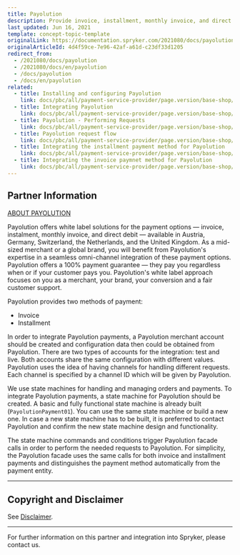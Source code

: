 ```yaml
---
title: Payolution
description: Provide invoice, installment, monthly invoice, and direct debit solutions by integrating Payolution into the Spryker Commerce OS.
last_updated: Jun 16, 2021
template: concept-topic-template
originalLink: https://documentation.spryker.com/2021080/docs/payolution
originalArticleId: 4d4f59ce-7e96-42af-a61d-c23df33d1205
redirect_from:
  - /2021080/docs/payolution
  - /2021080/docs/en/payolution
  - /docs/payolution
  - /docs/en/payolution
related:
  - title: Installing and configuring Payolution
    link: docs/pbc/all/payment-service-provider/page.version/base-shop/third-party-integrations/payolution/install-and-configure-payolution.html
  - title: Integrating Payolution
    link: docs/pbc/all/payment-service-provider/page.version/base-shop/third-party-integrations/payolution/integrate-payolution.html
  - title: Payolution - Performing Requests
    link: docs/pbc/all/payment-service-provider/page.version/base-shop/third-party-integrations/payolution/payolution-performing-requests.html
  - title: Payolution request flow
    link: docs/pbc/all/payment-service-provider/page.version/base-shop/third-party-integrations/payolution/payolution-request-flow.html
  - title: Integrating the installment payment method for Payolution
    link: docs/pbc/all/payment-service-provider/page.version/base-shop/third-party-integrations/payolution/integrate-the-installment-payment-method-for-payolution.html
  - title: Integrating the invoice paymnet method for Payolution
    link: docs/pbc/all/payment-service-provider/page.version/base-shop/third-party-integrations/payolution/integrate-the-invoice-payment-method-for-payolution.html
---
```


## Partner Information

[ABOUT PAYOLUTION](https://www.payolution.com/)

Payolution offers white label solutions for the payment options — invoice, instalment, monthly invoice, and direct debit — available in Austria, Germany, Switzerland, the Netherlands, and the United Kingdom. As a mid-sized merchant or a global brand, you will benefit from Payolution's expertise in a seamless omni-channel integration of these payment options. Payolution offers a 100% payment guarantee — they pay you regardless when or if your customer pays you. Payolution's white label approach focuses on you as a merchant, your brand, your conversion and a fair customer support.

Payolution provides two methods of payment:
* Invoice
* Installment

In order to integrate Payolution payments, a Payolution merchant account should be created and configuration data then could be obtained from Payolution. There are two types of accounts for the integration: test and live. Both accounts share the same configuration with different values. Payolution uses the idea of having channels for handling different requests. Each channel is specified by a channel ID which will be given by Payolution.

We use state machines for handling and managing orders and payments. To integrate Payolution payments, a state machine for Payolution should be created. A basic and fully functional state machine is already built (`PayolutionPayment01`). You can use the same state machine or build a new one. In case a new state machine has to be built, it is preferred to contact Payolution and confirm the new state machine design and functionality.

The state machine commands and conditions trigger Payolution facade calls in order to perform the needed requests to Payolution. For simplicity, the Payolution facade uses the same calls for both invoice and installment payments and distinguishes the payment method automatically from the payment entity.

---

## Copyright and Disclaimer

See [Disclaimer](https://github.com/spryker/spryker-documentation).

---
For further information on this partner and integration into Spryker, please contact us.

<div class="hubspot-form js-hubspot-form" data-portal-id="2770802" data-form-id="163e11fb-e833-4638-86ae-a2ca4b929a41" id="hubspot-1"></div>
